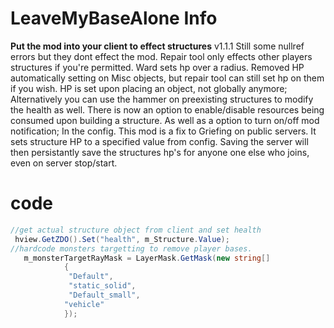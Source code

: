 # LeaveMyBaseAlone Info
****Put the mod into your client to effect structures****
v1.1.1 Still some nullref errors but they dont effect the mod. Repair tool only effects other players structures if you're permitted. 
Ward sets hp over a radius. Removed HP automatically setting on Misc objects, but repair tool can still set hp on them if you wish.
HP is set upon placing an object, not globally anymore; Alternatively you can use the hammer on preexisting structures to modify the health as well.
There is now an option to enable/disable resources being consumed upon building a structure. As well as a option to turn on/off mod notification; In the config.
This mod is a fix to Griefing on public servers. 
It sets structure HP to a specified value from config. 
Saving the server will then persistantly save the structures hp's for anyone one else who joins, even on server stop/start.

# code

```cs
//get actual structure object from client and set health
 hview.GetZDO().Set("health", m_Structure.Value); 
//hardcode monsters targetting to remove player bases.
   m_monsterTargetRayMask = LayerMask.GetMask(new string[]
            {
             "Default",
             "static_solid",
             "Default_small",
            "vehicle"
            });
```